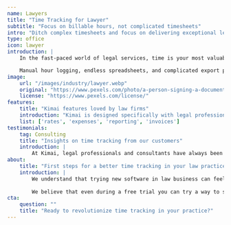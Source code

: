 ```yaml
---
name: Lawyers
title: "Time Tracking for Lawyer"
subtitle: "Focus on billable hours, not complicated timesheets"
intro: "Ditch complex timesheets and focus on delivering exceptional legal services with modern time tracking solutions"
type: office
icon: lawyer
introduction: |
    In the fast-paced world of legal services, time is your most valuable asset. Law firms, independent attorneys, and legal teams need a time tracking solution tailored to the unique demands of their profession. At Kimai, we understand that your focus should be on delivering exceptional legal services — not on battling complex timesheets.

    Manual hour logging, endless spreadsheets, and complicated export processes take valuable time away from providing expert legal counsel. Discover how efficient time tracking can help you focus on what truly matters.
image:
    url: "/images/industry/lawyer.webp"
    original: "https://www.pexels.com/photo/a-person-signing-a-document-8730975/"
    license: "https://www.pexels.com/license/"
features:
    title: "Kimai features loved by law firms"
    introduction: "Kimai is designed specifically with legal professionals in mind. We've created a time tracking tool that speaks your language – simple, reliable, GDPR compliant, and focused on making your workday smoother."
    list: ['rates', 'expenses', 'reporting', 'invoices']
testimonials:
    tag: Consulting
    title: "Insights on time tracking from our customers"
    introduction: |
        At Kimai, legal professionals and consultants have always been our focus. Now you can read about the real experience of our users.
about:
    title: "First steps for a better time tracking in your law practice"
    introduction: |
        We understand that trying new software in law business can feel daunting. That's why we offer a free, no-obligation trial, easy onboarding, flexible set of features that grow with your practice or team, and dedicated support.
        
        We believe that even during a free trial you can try a way to stop wrestling with timesheets. Try Kimai for today and have a nice organized day!
cta:
    question: ""
    title: "Ready to revolutionize time tracking in your practice?"
---
```

